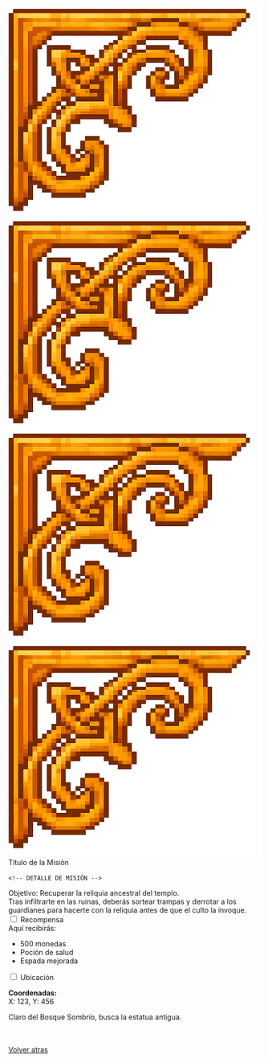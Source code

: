 #
<div class="mission-section1">
    <!-- esquinas... -->
    <img src="../../../../other/images/missions/top-left.png"    class="corner top-left"    alt="">
    <img src="../../../../other/images/missions/top-left.png"   class="corner top-right"   alt="">
    <img src="../../../../other/images/missions/top-left.png" class="corner bottom-left" alt="">
    <img src="../../../../other/images/missions/top-left.png"class="corner bottom-right"alt="">
        
<div class="mission-card1">
  <div class="mission-header1">
    <span class="mission-title1">Título de la Misión</span>
  </div>


    <!-- DETALLE DE MISIÓN -->
  <div class="mission-detail1">
    <!-- Objetivo -->
    <div class="mission-objective1">
      Objetivo: Recuperar la reliquia ancestral del templo.
    </div>
    <!-- Descripción ampliada -->
    <div class="mission-full-desc1">
      Tras infiltrarte en las ruinas, deberás sortear trampas y derrotar a los guardianes para hacerte con la reliquia antes de que el culto la invoque.
    </div>

<div class="mission-actions1">
  <div class="action-item1">
    <input type="checkbox" id="reward-toggle" class="action-toggle1">
    <label for="reward-toggle" class="detail-header1 reward1">Recompensa</label>
    <div class="action-content1">
      Aquí recibirás:
      <ul class="reward-list">
        <li>500 monedas</li>
        <li>Poción de salud</li>
        <li>Espada mejorada</li>
      </ul>
    </div>
  </div>
  <div class="action-item1">
    <input type="checkbox" id="ubi-toggle" class="action-toggle1">
    <label for="ubi-toggle" class="detail-header1 ubi1">Ubicación</label>
    <div class="action-content1">
      <p><strong>Coordenadas:</strong><br> X: 123, Y: 456</p>
      <p>Claro del Bosque Sombrío, busca la estatua antigua.</p>
    </div>
  </div>
</div>




  </div>
    <br><br><a href="../../../CoalicionMisiones" class="more-details">Volver atras</a>
</div>